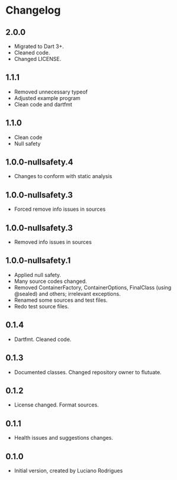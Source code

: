 # Changelog

## 2.0.0
* Migrated to Dart 3+.
* Cleaned code. 
* Changed LICENSE.

## 1.1.1
* Removed unnecessary typeof
* Adjusted example program
* Clean code and dartfmt

## 1.1.0
* Clean code 
* Null safety

## 1.0.0-nullsafety.4
* Changes to conform with static analysis

## 1.0.0-nullsafety.3
* Forced remove info issues in sources

## 1.0.0-nullsafety.3
* Removed info issues in sources

## 1.0.0-nullsafety.1

* Applied null safety.
* Many source codes changed.
* Removed ContainerFactory, ContainerOptions, FinalClass (using @sealed) and others; irrelevant exceptions.
* Renamed some sources and test files.
* Redo test source files.

## 0.1.4

* Dartfmt. Cleaned code.

## 0.1.3

* Documented classes. Changed repository owner to flutuate.

## 0.1.2

* License changed. Format sources.

## 0.1.1

* Health issues and suggestions changes.

## 0.1.0

* Initial version, created by Luciano Rodrigues
